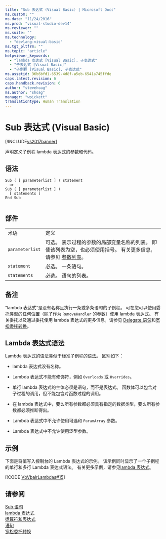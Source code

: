 ```yaml
---
title: "Sub 表达式 (Visual Basic) | Microsoft Docs"
ms.custom: ""
ms.date: "11/24/2016"
ms.prod: "visual-studio-dev14"
ms.reviewer: ""
ms.suite: ""
ms.technology: 
  - "devlang-visual-basic"
ms.tgt_pltfrm: ""
ms.topic: "article"
helpviewer_keywords: 
  - "lambda 表达式 [Visual Basic], 子表达式"
  - "子表达式 [Visual Basic]"
  - "子例程 [Visual Basic], 子表达式"
ms.assetid: 36b6bfd1-6539-4d8f-a5eb-6541a745ffde
caps.latest.revision: 6
caps.handback.revision: 6
author: "stevehoag"
ms.author: "shoag"
manager: "wpickett"
translationtype: Human Translation
---
```

# Sub 表达式 (Visual Basic)
[!INCLUDE[vs2017banner](../../../csharp/includes/vs2017banner.md)]

声明定义子例程 lambda 表达式的参数和代码。  
  
## 语法  
  
```  
Sub ( [ parameterlist ] ) statement  
- or -  
Sub ( [ parameterlist ] )  
  [ statements ]  
End Sub  
  
```  
  
## 部件  
  
|||  
|-|-|  
|术语|定义|  
|`parameterlist`|可选。  表示过程的参数的局部变量名称的列表。  即使该列表为空，也必须使用括号。  有关更多信息，请参见 [参数列表](../../../visual-basic/language-reference/statements/parameter-list.md)。|  
|`statement`|必选。  一条语句。|  
|`statements`|必选。  语句的列表。|  
  
## 备注  
 “lambda 表达式”是没有名称且执行一条或多条语句的子例程。  可在您可以使用委托类型的任何位置（除了作为 `RemoveHandler` 的参数）使用 lambda 表达式。  有关委托以及通过委托使用 lambda 表达式的更多信息，请参见 [Delegate 语句](../../../visual-basic/language-reference/statements/delegate-statement.md)和[宽松委托转换](../../../visual-basic/programming-guide/language-features/delegates/relaxed-delegate-conversion.md)。  
  
## Lambda 表达式语法  
 Lambda 表达式的语法类似于标准子例程的语法。  区别如下：  
  
-   lambda 表达式没有名称。  
  
-   Lambda 表达式不能有修饰符，例如 `Overloads` 或 `Overrides`。  
  
-   单行 lambda 表达式的主体必须是语句，而不是表达式。  函数体可以包含对子过程的调用，但不能包含对函数过程的调用。  
  
-   在 lambda 表达式中，要么所有参数都必须具有指定的数据类型，要么所有参数都必须推断得出。  
  
-   Lambda 表达式中不允许使用可选和 `ParamArray` 参数。  
  
-   Lambda 表达式中不允许使用泛型参数。  
  
## 示例  
 下面是将值写入控制台的 Lambda 表达式的示例。  该示例同时显示了一个子例程的单行和多行 Lambda 表达式语法。  有关更多示例，请参见[lambda 表达式](../../../visual-basic/programming-guide/language-features/procedures/lambda-expressions.md)。  
  
 [!CODE [VbVbalrLambdas#15](../CodeSnippet/VS_Snippets_VBCSharp/VbVbalrLambdas#15)]  
  
## 请参阅  
 [Sub 语句](../../../visual-basic/language-reference/statements/sub-statement.md)   
 [lambda 表达式](../../../visual-basic/programming-guide/language-features/procedures/lambda-expressions.md)   
 [运算符和表达式](../../../visual-basic/programming-guide/language-features/operators-and-expressions/index.md)   
 [语句](../../../visual-basic/programming-guide/language-features/statements.md)   
 [宽松委托转换](../../../visual-basic/programming-guide/language-features/delegates/relaxed-delegate-conversion.md)